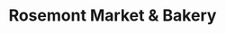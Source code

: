 ---
title: "Rosemont Market & Bakery"
url: /yarmouth/rosemont-market-and-bakery/
shop: supermarket
---
